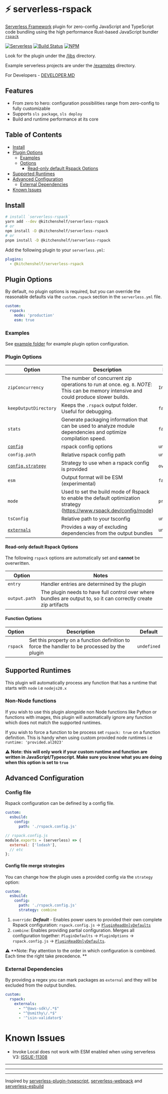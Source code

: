 # ⚡ serverless-rspack

[Serverless Framework](https://www.serverless.com) plugin for zero-config JavaScript and TypeScript code bundling using the high performance Rust-based JavaScript bundler [`rspack`](https://rspack.dev/guide/start/introduction)

[![Serverless][ico-serverless]][link-serverless]
[![Build Status][ico-build]][link-build]
[![NPM][ico-npm]][link-npm]

Look for the plugin under the [/libs](/libs/serverless-rspack//) directory.

Example serverless projects are under the [/examples](/examples) directory.

For Developers - [DEVELOPER.MD](./docs/DEVELOPER.md)

## Features

- From zero to hero: configuration possibilities range from zero-config to fully customizable
- Supports `sls package`, `sls deploy`
- Build and runtime performance at its core

## Table of Contents

- [Install](#install)
- [Plugin Options](#plugin-options)
  - [Examples](#examples)
  - [Options](#options)
    - [Read-only default Rspack Options](#read-only-default-rspack-options)
- [Supported Runtimes](#supported-runtimes)
- [Advanced Configuration](#advanced-configuration)
  - [External Dependencies](#external-dependencies)
- [Known Issues](#known-issues)

## Install

```sh
# install `serverless-rspack`
yarn add --dev @kitchenshelf/serverless-rspack
# or
npm install -D @kitchenshelf/serverless-rspack
# or
pnpm install -D @kitchenshelf/serverless-rspack
```

Add the following plugin to your `serverless.yml`:

```yaml
plugins:
  - @kitchenshelf/serverless-rspack
```

## Plugin Options

By default, no plugin options is required, but you can override the reasonable defaults via the `custom.rspack` section in the `serverless.yml` file.

```yml
custom:
  rspack:
    mode: 'production'
    esm: true
```

### Examples

See [example folder](../../examples) for example plugin option configuration.

### Plugin Options

| Option                        | Description                                                                                                                            | Default      |
| ----------------------------- | -------------------------------------------------------------------------------------------------------------------------------------- | ------------ |
| `zipConcurrency`              | The number of concurrent zip operations to run at once. eg. `8`. _NOTE_: This can be memory intensive and could produce slower builds. | `Infinity`   |
| `keepOutputDirectory`         | Keeps the `.rspack` output folder. Useful for debugging.                                                                               | `false`      |
| `stats`                       | Generate packaging information that can be used to analyze module dependencies and optimize compilation speed.                         | `false`      |
| [`config`](#config-file)      | rspack config options                                                                                                                  | `undefined`  |
| `config.path`                 | Relative rspack config path                                                                                                            | `undefined`  |
| [`config.strategy`](#config-file-merge-strategies) | Strategy to use when a rspack config is provided                                                                  | `override`   |
| `esm`                         | Output format will be ESM (experimental)                                                                                               | `false`      |
| `mode`                        | Used to set the build mode of Rspack to enable the default optimization strategy (https://www.rspack.dev/config/mode)                  | `production` |
| `tsConfig`                    | Relative path to your tsconfig                                                                                                         | `undefined`  |
| [`externals`](#external-dependencies) | Provides a way of excluding dependencies from the output bundles                                                               | `undefined`  |

#### Read-only default Rspack Options

The following `rspack` options are automatically set and **cannot** be overwritten.

| Option        | Notes                                                                                                            |
| ------------- | ---------------------------------------------------------------------------------------------------------------- |
| `entry`       | Handler entries are determined by the plugin                                                                     |
| `output.path` | The plugin needs to have full control over where bundles are output to, so it can correctly create zip artifacts |

#### Function Options

| Option   | Description                                                                                   | Default     |
| -------- | --------------------------------------------------------------------------------------------- | ----------- |
| `rspack` | Set this property on a function definition to force the handler to be processed by the plugin | `undefined` |

## Supported Runtimes

This plugin will automatically process any function that has a runtime that starts with `node` i.e `nodejs20.x`

### Non-Node functions

If you wish to use this plugin alongside non Node functions like Python or functions with images, this plugin will automatically ignore any function which does not match the supported runtimes.

If you wish to force a function to be process set `rspack: true` on a function definition. This is handy when using custom provided node runtimes i.e `  runtime: 'provided.al2023'`

⚠️ **Note: this will only work if your custom runtime and function are written in JavaScript/Typescript.
Make sure you know what you are doing when this option is set to `true`**

## Advanced Configuration

### Config file

Rspack configuration can be defined by a config file.

```yml
custom:
  esbuild:
    config:
      path: './rspack.config.js'
```

```js
// rspack.config.js
module.exports = (serverless) => {
  external: ['lodash'],
  // etc
};
```

#### Config file merge strategies

You can change how the plugin uses a provided config via the `strategy` option:

```yml
custom:
  esbuild:
    config:
      path: './rspack.config.js'
      strategy: combine
```

1. `override`: ***Default*** - Enables power users to provided their own complete Rspack configuration: `rspack.config.js` -> [`PluginReadOnlyDefaults`](#read-only-default-rspack-options)
2. `combine`: Enables providing partial configuration.  Merges all configuration together: `PluginDefaults` -> `PluginOptions` -> `rspack.config.js` -> [`PluginReadOnlyDefaults`](#read-only-default-rspack-options).

⚠️ **Note: Pay attention to the order in which configuration is combined. Each time the right take precedence. **

### External Dependencies

By providing a regex you can mark packages as `external` and they will be excluded from the output bundles.

```yml
custom:
  rspack:
    externals:
      - "^@aws-sdk\/.*$"
      - "^@smithy\/.*$"
      - '^isin-validator$'
```

# Known Issues

  - Invoke Local does not work with ESM enabled when using serverless V3: [ISSUE-11308](https://github.com/serverless/serverless/issues/11308#issuecomment-1719297694)


---

---

---

Inspired by [serverless-plugin-typescript](https://github.com/prisma-labs/serverless-plugin-typescript), [serverless-webpack](https://github.com/serverless-heaven/serverless-webpack) and [serverless-esbuild](https://github.com/floydspace/serverless-esbuild)

[ico-serverless]: http://public.serverless.com/badges/v3.svg
[ico-npm]: https://img.shields.io/npm/v/@kitchenshelf/serverless-rspack.svg
[ico-build]: https://github.com/kitchenshelf/serverless-rspack/actions/workflows/ci.yml/badge.svg
[link-serverless]: https://www.serverless.com/
[link-npm]: https://www.npmjs.com/package/@kitchenshelf/serverless-rspack
[link-build]: https://github.com/kitchenshelf/serverless-rspack/actions/workflows/ci.yml
